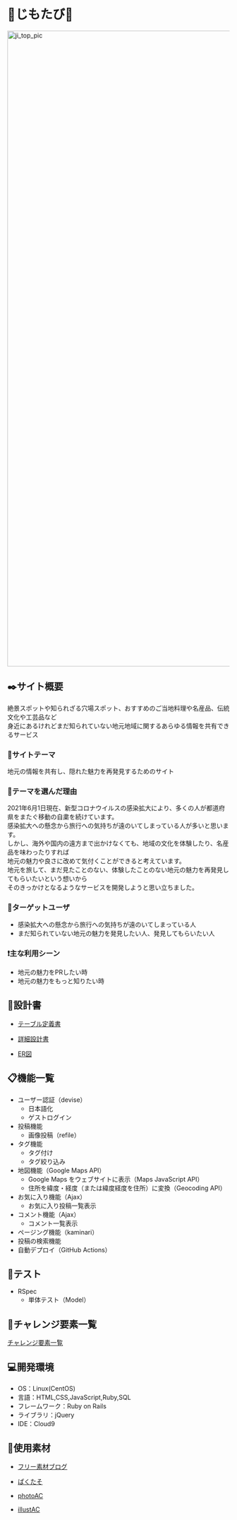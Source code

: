 # :handbag:じもたび:handbag:

<img width="1440" alt="ji_top_pic" src="https://user-images.githubusercontent.com/78731929/125216374-fc719100-e2f8-11eb-87d6-e6aa5e2c45a8.png">

## :black_nib:サイト概要
絶景スポットや知られざる穴場スポット、おすすめのご当地料理や名産品、伝統文化や工芸品など  
身近にあるけれどまだ知られていない地元地域に関するあらゆる情報を共有できるサービス  

### :mega:サイトテーマ
地元の情報を共有し、隠れた魅力を再発見するためのサイト

### :thought_balloon:テーマを選んだ理由
2021年6月1日現在、新型コロナウイルスの感染拡大により、多くの人が都道府県をまたぐ移動の自粛を続けています。  
感染拡大への懸念から旅行への気持ちが遠のいてしまっている人が多いと思います。  
しかし、海外や国内の遠方まで出かけなくても、地域の文化を体験したり、名産品を味わったりすれば  
地元の魅力や良さに改めて気付くことができると考えています。  
地元を旅して、まだ見たことのない、体験したことのない地元の魅力を再発見してもらいたいという想いから  
そのきっかけとなるようなサービスを開発しようと思い立ちました。  

### :busts_in_silhouette:ターゲットユーザ
* 感染拡大への懸念から旅行への気持ちが遠のいてしまっている人  
* まだ知られていない地元の魅力を発見したい人、発見してもらいたい人  

### :exclamation:主な利用シーン
* 地元の魅力をPRしたい時  
* 地元の魅力をもっと知りたい時  

## :page_facing_up:設計書
* [テーブル定義書](https://docs.google.com/spreadsheets/d/1VM6QD9EQiTuTyAFOofIaC3fqfjNhObXaFDNfPOC31io/edit?usp=sharing)

* [詳細設計書](https://docs.google.com/spreadsheets/d/1rCL9-8wE-GLDfJ0CcCVcn4DBeaqopzvbOcJGxBY1QvY/edit?usp=sharing)

* [ER図](https://drive.google.com/file/d/1tZh4HRx65gmpRIa9W8cx6RMiD9tL5HVu/view?usp=sharing)

## :clipboard:機能一覧
* ユーザー認証（devise）
  * 日本語化
  * ゲストログイン
* 投稿機能
  * 画像投稿（refile）
* タグ機能
  * タグ付け
  * タグ絞り込み
* 地図機能（Google Maps API）
  * Google Maps をウェブサイトに表示（Maps JavaScript API）
  * 住所を緯度・経度（または緯度経度を住所）に変換（Geocoding API）
* お気に入り機能（Ajax）
  * お気に入り投稿一覧表示
* コメント機能（Ajax）
  * コメント一覧表示
* ページング機能（kaminari）
* 投稿の検索機能
* 自動デプロイ（GitHub Actions）

## :pencil:テスト
* RSpec
  * 単体テスト（Model）

## :memo:チャレンジ要素一覧
[チャレンジ要素一覧](https://docs.google.com/spreadsheets/d/1bqjuwU3awUpVLLA4hL59Zucu-KbCZacArA0iaqQYe4Q/edit?usp=sharing)

## :computer:開発環境
- OS：Linux(CentOS)
- 言語：HTML,CSS,JavaScript,Ruby,SQL
- フレームワーク：Ruby on Rails
- ライブラリ：jQuery
- IDE：Cloud9

## :open_file_folder:使用素材
* [フリー素材ブログ](https://www.shoshinsha-design.com/)

* [ぱくたそ](https://www.pakutaso.com/)

* [photoAC](https://www.photo-ac.com/)

* [illustAC](https://www.ac-illust.com/)
